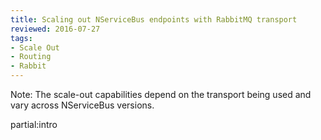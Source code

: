 ```yaml
---
title: Scaling out NServiceBus endpoints with RabbitMQ transport
reviewed: 2016-07-27
tags:
- Scale Out
- Routing
- Rabbit
---
```


Note: The scale-out capabilities depend on the transport being used and vary across NServiceBus versions.

partial:intro